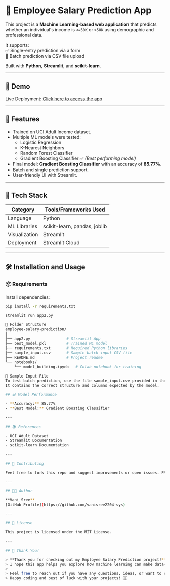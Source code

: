 # 🧠 Employee Salary Prediction App

This project is a **Machine Learning-based web application** that predicts whether an individual's income is `<=50K` or `>50K` using demographic and professional data.

It supports:  
✅ Single-entry prediction via a form  
📂 Batch prediction via CSV file upload  

Built with **Python**, **Streamlit**, and **scikit-learn**.

---

## 🚀 Demo  
Live Deployment: [Click here to access the app](https://employee-salary-prediction-yagq4bbmmov5ut8w7egc56.streamlit.app/)

---

## 📌 Features

- Trained on UCI Adult Income dataset.  
- Multiple ML models were tested:  
  - Logistic Regression  
  - K-Nearest Neighbors  
  - Random Forest Classifier  
  - Gradient Boosting Classifier ✅ *(Best performing model)*  
- Final model: **Gradient Boosting Classifier** with an accuracy of **85.77%**.  
- Batch and single prediction support.  
- User-friendly UI with Streamlit.

---

## 🧠 Tech Stack

| Category       | Tools/Frameworks Used               |
| -------------- | --------------------------------- |
| Language       | Python                            |
| ML Libraries   | scikit-learn, pandas, joblib      |
| Visualization  | Streamlit                        |
| Deployment     | Streamlit Cloud                  |

---

## 🛠️ Installation and Usage

### 📦 Requirements

Install dependencies:

```bash
pip install -r requirements.txt

streamlit run app2.py

📂 Folder Structure
employee-salary-prediction/
│
├── app2.py                # Streamlit App
├── best_model.pkl         # Trained ML model
├── requirements.txt       # Required Python libraries
├── sample_input.csv       # Sample batch input CSV file
├── README.md              # Project readme
└── notebooks/
    └── model_building.ipynb   # Colab notebook for training

📄 Sample Input File
To test batch prediction, use the file sample_input.csv provided in the repo.
It contains the correct structure and columns expected by the model.

## 📊 Model Performance

- **Accuracy:** 85.77%  
- **Best Model:** Gradient Boosting Classifier

---

## 📚 References

- UCI Adult Dataset  
- Streamlit Documentation  
- scikit-learn Documentation  

---

## 🤝 Contributing

Feel free to fork this repo and suggest improvements or open issues. PRs are welcome!

---

## 🧑‍💻 Author

**Vani Sree**  
[GitHub Profile](https://github.com/vanisree2204-sys)

---

## 📌 License

This project is licensed under the MIT License.

---

## 🎉 Thank You!

> **Thank you for checking out my Employee Salary Prediction project!**  
> I hope this app helps you explore how machine learning can make data-driven decisions easier and more accessible.  
>  
> Feel free to reach out if you have any questions, ideas, or want to collaborate.  
> Happy coding and best of luck with your projects! 🚀😊

